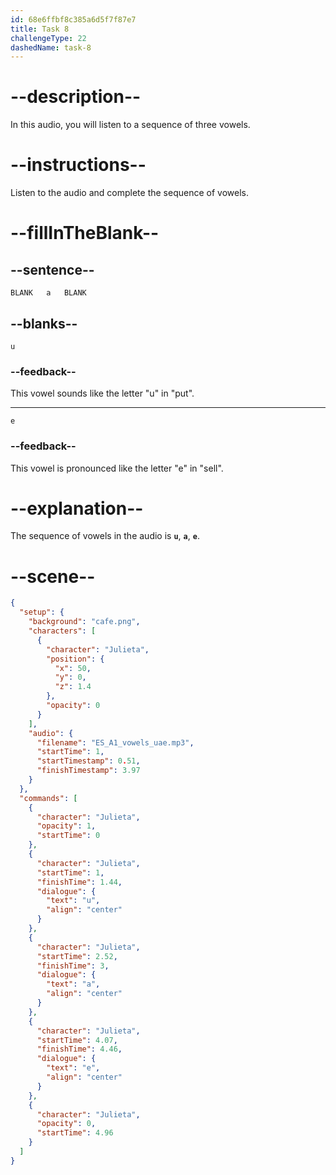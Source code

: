 ```yaml
---
id: 68e6ffbf8c385a6d5f7f87e7
title: Task 8
challengeType: 22
dashedName: task-8
---
```


# --description--

In this audio, you will listen to a sequence of three vowels.

# --instructions--

Listen to the audio and complete the sequence of vowels.

# --fillInTheBlank--

## --sentence--

`BLANK   a   BLANK`

## --blanks--

`u`

### --feedback--

This vowel sounds like the letter "u" in "put".

---

`e`

### --feedback--

This vowel is pronounced like the letter "e" in "sell".

# --explanation--

The sequence of vowels in the audio is **`u`**, **`a`**, **`e`**.

# --scene--

```json
{
  "setup": {
    "background": "cafe.png",
    "characters": [
      {
        "character": "Julieta",
        "position": {
          "x": 50,
          "y": 0,
          "z": 1.4
        },
        "opacity": 0
      }
    ],
    "audio": {
      "filename": "ES_A1_vowels_uae.mp3",
      "startTime": 1,
      "startTimestamp": 0.51,
      "finishTimestamp": 3.97
    }
  },
  "commands": [
    {
      "character": "Julieta",
      "opacity": 1,
      "startTime": 0
    },
    {
      "character": "Julieta",
      "startTime": 1,
      "finishTime": 1.44,
      "dialogue": {
        "text": "u",
        "align": "center"
      }
    },
    {
      "character": "Julieta",
      "startTime": 2.52,
      "finishTime": 3,
      "dialogue": {
        "text": "a",
        "align": "center"
      }
    },
    {
      "character": "Julieta",
      "startTime": 4.07,
      "finishTime": 4.46,
      "dialogue": {
        "text": "e",
        "align": "center"
      }
    },
    {
      "character": "Julieta",
      "opacity": 0,
      "startTime": 4.96
    }
  ]
}
```

